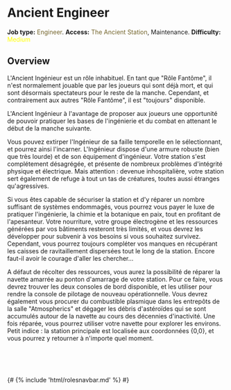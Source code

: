 # Ancient Engineer
**Job type:** <font color="#74652c">Engineer</font>. **Access:** <font color="#74652c">The Ancient Station</font>, Maintenance. **Difficulty:** <font color="Yellow">Medium</font>


## Overview

L'Ancient Ingénieur est un rôle inhabituel. En tant que "Rôle Fantôme", il n'est normalement jouable que par les joueurs qui sont déjà mort, et qui sont désormais spectateurs pour le reste de la manche. Cependant, et contrairement aux autres "Rôle Fantôme", il est "toujours" disponible.

L'Ancient Ingénieur à l'avantage de proposer aux joueurs une opportunité de pouvoir pratiquer les bases de l'ingénierie et du combat en attenant le début de la manche suivante.

Vous pouvez extirper l'Ingénieur de sa faille temporelle en le sélectionnant, et pourrez ainsi l'incarner. L'Ingénieur dispose d'une armure robuste (bien que très lourde) et de son équipement d'ingénieur. Votre station s'est complétement désagrégée, et présente de nombreux problèmes d'intégrité physique et électrique. Mais attention : devenue inhospitalière, votre station sert également de refuge à tout un tas de créatures, toutes aussi étranges qu'agressives.

Si vous êtes capable de sécuriser la station et d'y réparer un nombre suffisant de systèmes endommagés, vous pourrez vous payer le luxe de pratiquer l'ingénierie, la chimie et la botanique en paix, tout en profitant de l'apesanteur. Votre nourriture, votre groupe électrogène et les ressources générées par vos bâtiments resteront très limités, et vous devrez les développer pour subvenir à vos besoins si vous souhaitez survivez. Cependant, vous pourrez toujours compléter vos manques en récupérant les caisses de ravitaillement dispersées tout le long de la station. Encore faut-il avoir le courage d'aller les chercher...

A défaut de récolter des ressources, vous aurez la possibilité de réparer la navette amarrée au ponton d'amarrage de votre station. Pour ce faire, vous devrez trouver les deux consoles de bord disponible, et les utiliser pour rendre la console de pilotage de nouveau opérationnelle. Vous devrez également vous procurer du combustible plasmique dans les entrepôts de la salle "Atmospherics" et dégager les débris d'astéroïdes qui se sont accumulés autour de la navette au cours des décennies d'inactivité. Une fois réparée, vous pourrez utiliser votre navette pour explorer les environs. Petit indice : la station principale est localisée aux coordonnées {0,0}, et vous pourrez y retourner à n'importe quel moment.

  <br/>
<br/>
<br/>

  {# {% include 'html/rolesnavbar.md' %} #}

